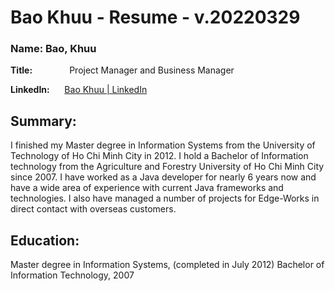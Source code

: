 # Bao Khuu - Resume - v.20220329

### **Name: Bao, Khuu**

**Title:**               Project Manager and Business Manager

**LinkedIn:**      [Bao Khuu | LinkedIn](https://www.linkedin.com/in/bao-khuu-01803b2a/)

## Summary:

I finished my Master degree in Information Systems from the University of Technology of Ho Chi Minh City in 2012. I hold a Bachelor of Information technology from the Agriculture and Forestry University of Ho Chi Minh City since 2007. I have worked as a Java developer for nearly 6 years now and have a wide area of experience with current Java frameworks and technologies. I also have managed a number of projects for Edge-Works in direct contact with overseas customers.

## Education:

Master degree in Information Systems, (completed in July 2012)
Bachelor of Information Technology, 2007
